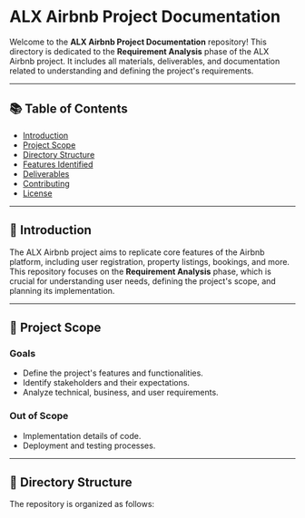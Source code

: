 # ALX Airbnb Project Documentation

Welcome to the **ALX Airbnb Project Documentation** repository! This directory is dedicated to the **Requirement Analysis** phase of the ALX Airbnb project. It includes all materials, deliverables, and documentation related to understanding and defining the project's requirements.

---

## 📚 Table of Contents
- [Introduction](#introduction)
- [Project Scope](#project-scope)
- [Directory Structure](#directory-structure)
- [Features Identified](#features-identified)
- [Deliverables](#deliverables)
- [Contributing](#contributing)
- [License](#license)

---

## 📝 Introduction
The ALX Airbnb project aims to replicate core features of the Airbnb platform, including user registration, property listings, bookings, and more. This repository focuses on the **Requirement Analysis** phase, which is crucial for understanding user needs, defining the project's scope, and planning its implementation.

---

## 🎯 Project Scope
### Goals
- Define the project's features and functionalities.
- Identify stakeholders and their expectations.
- Analyze technical, business, and user requirements.

### Out of Scope
- Implementation details of code.
- Deployment and testing processes.

---

## 📂 Directory Structure
The repository is organized as follows:
